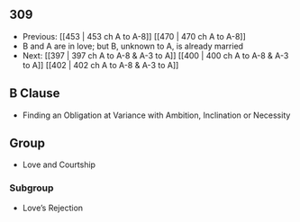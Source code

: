 ## 309
- Previous: [[453 | 453 ch A to A-8]] [[470 | 470 ch A to A-8]] 
- B and A are in love; but B, unknown to A, is already married
- Next: [[397 | 397 ch A to A-8 &amp; A-3 to A]] [[400 | 400 ch A to A-8 &amp; A-3 to A]] [[402 | 402 ch A to A-8 &amp; A-3 to A]] 

## B Clause
- Finding an Obligation at Variance with Ambition, Inclination or Necessity

## Group
- Love and Courtship

### Subgroup
- Love’s Rejection

